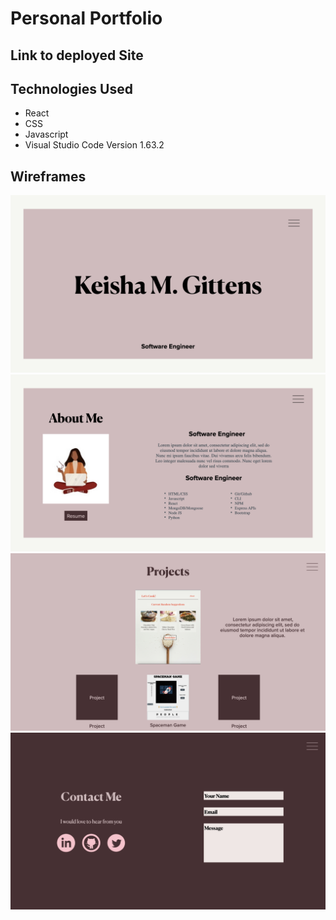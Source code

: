# Personal Portfolio

## Link to deployed Site

## Technologies Used
- React
- CSS
- Javascript
- Visual Studio Code Version 1.63.2

## Wireframes

![Home Page](assets/Home.jpeg)
![About Page](assets/About.jpeg)
![Projects Page](assets/Projects.jpeg)
![Contact Page](assets/Contact.jpeg)
